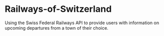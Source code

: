 # Railways-of-Switzerland
Using the Swiss Federal Railways API to provide users with information on upcoming departures from a town of their choice. 

